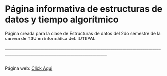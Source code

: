 <h1 aling="center">Página informativa de estructuras de datos y tiempo algorítmico</h1>
<p>Página creada para la clase de Estructuras de datos del 2do semestre de la carrera de TSU en informática deL IUTEPAL</p>
<div>_________________________________________________________________________________________________________________________________<div>
  <br>
<p>Página web: <a href="https://rainergarcia.github.io/paginaInformativa/" target="_blank">Click Aqui</a></p>

